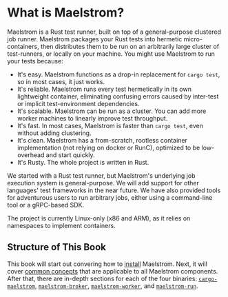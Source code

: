 # What is Maelstrom?

Maelstrom is a Rust test runner, built on top of a general-purpose
clustered job runner. Maelstrom packages your Rust tests into hermetic
micro-containers, then distributes them to be run on an arbitrarily large
cluster of test-runners, or locally on your machine. You might use
Maelstrom to run your tests because:

* It's easy. Maelstrom functions as a drop-in replacement for `cargo test`, so in
  most cases, it just works.
* It's reliable. Maelstrom runs every test hermetically in its own lightweight
  container, eliminating confusing errors caused by inter-test or implicit
  test-environment dependencies.
* It's scalable. Maelstrom can be run as a cluster. You can add more worker machines to
  linearly improve test throughput.
* It's fast. In most cases, Maelstrom is faster than `cargo test`, even
  without adding clustering.
* It's clean. Maelstrom has a from-scratch, rootless container implementation
  (not relying on docker or RunC), optimized to be low-overhead and start
  quickly.
* It's Rusty. The whole project is written in Rust.

We started with a Rust test runner, but Maelstrom's underlying job execution
system is general-purpose. We will add support for other languages' test
frameworks in the near future. We have also provided tools for adventurous users
to run arbitrary jobs, either using a command-line tool or a gRPC-based SDK.

The project is currently Linux-only (x86 and ARM), as it relies on namespaces
to implement containers.

## Structure of This Book

This book will start out convering how to [install](installation.md) Maelstrom.
Next, it will cover [common concepts](common.md) that are applicable to all
Maelstrom components. After that, there are in-depth sections for each of the
four binaries: [`cargo-maelstrom`](carog-maelstrom.md),
[`maelstrom-broker`](broker.md), [`maelstrom-worker`](worker.md), and
[`maelstrom-run`](run.md).
